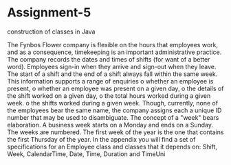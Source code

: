 # Assignment-5
construction of classes in Java 

The Fynbos Flower company is flexible on the hours that employees work, and as a consequence, 
timekeeping is an important administrative practice. The company records the dates and times of 
shifts (for want of a better word). Employees sign-in when they arrive and sign-out when they 
leave. The start of a shift and the end of a shift always fall within the same week.
This information supports a range of enquiries
o whether an employee is present,
o whether an employee was present on a given day,
o the details of the shift worked on a given day,
o the total hours worked during a given week.
o the shifts worked during a given week.
Though, currently, none of the employees bear the same name, the company assigns each a 
unique ID number that may be used to disambiguate.
The concept of a "week" bears elaboration. A business week starts on a Monday and ends on a 
Sunday. The weeks are numbered. The first week of the year is the one that contains the first 
Thursday of the year.
In the appendix you will find a set of specifications for an Employee class and classes that it depends 
on: Shift, Week, CalendarTime, Date, Time, Duration and TimeUni
